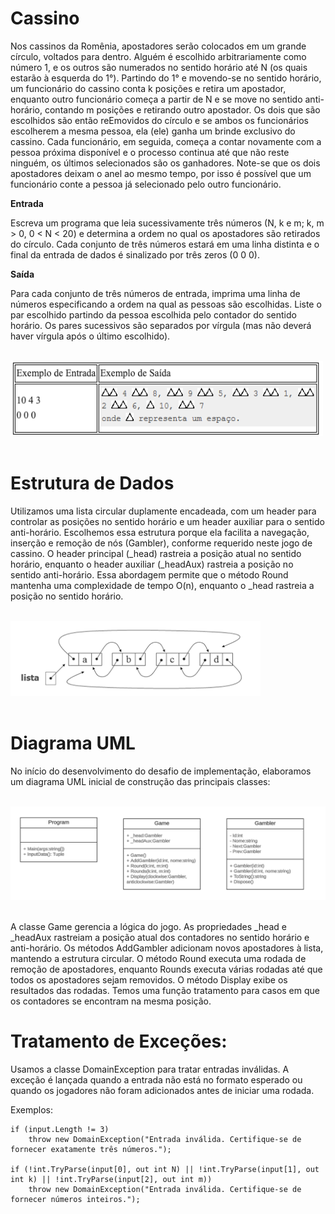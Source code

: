 # Cassino
 Nos cassinos da Romênia, apostadores serão colocados em um grande círculo, voltados para dentro. Alguém é escolhido arbitrariamente como número 1, e os outros são numerados no sentido horário até N (os quais estarão à esquerda do 1°). Partindo do 1° e movendo-se no sentido horário, um funcionário do cassino conta k posições e retira um apostador, enquanto outro funcionário começa a partir de N e se move no sentido anti-horário, contando m posições e retirando outro apostador. Os dois que são escolhidos são então reEmovidos do círculo e se ambos os funcionários escolherem a mesma pessoa, ela (ele) ganha um brinde exclusivo do cassino. Cada funcionário, em seguida, começa a contar novamente com a pessoa próxima disponível e o processo continua até que não reste ninguém, os últimos selecionados são os ganhadores. Note-se que os dois apostadores deixam o anel ao mesmo tempo, por isso é possível que um funcionário conte a pessoa já selecionado pelo outro funcionário.

 **Entrada**
 
 Escreva um programa que leia sucessivamente três números (N, k e m; k, m > 0, 0 < N < 20) e determina a ordem no qual os apostadores são retirados do círculo. Cada conjunto de três números estará em uma linha distinta e o final da entrada de dados é sinalizado por três zeros (0 0 0).
 
 **Saída**
 
 Para cada conjunto de três números de entrada, imprima uma linha de números especificando a ordem na qual as pessoas são escolhidas. Liste o par escolhido partindo da pessoa escolhida pelo contador do sentido horário. Os pares sucessivos são separados por vírgula (mas não deverá haver vírgula após o último escolhido).

<div><br/></div>
<img src="./img/exemplo_saida_entrada.png" alt="Saida e Entrada" width="500" height="120">
<div><br/></div>

# Estrutura de Dados
Utilizamos uma lista circular duplamente encadeada, com um header para controlar as posições no sentido horário e um header auxiliar para o sentido anti-horário. Escolhemos essa estrutura porque ela facilita a navegação, inserção e remoção de nós (Gambler), conforme requerido neste jogo de cassino. O header principal (_head) rastreia a posição atual no sentido horário, enquanto o header auxiliar (_headAux) rastreia a posição no sentido anti-horário. Essa abordagem permite que o método Round mantenha uma complexidade de tempo O(n), enquanto o _head rastreia a posição no sentido horário.

<div><br/></div>
<img src="./img/lista_circular.png" alt="lista circular duplamente encadeada" width="400" height="120">
<div><br/></div>

# Diagrama UML
No início do desenvolvimento do desafio de implementação, elaboramos um diagrama UML inicial de construção das principais classes:

<div><br/></div>
<img src="./img/UML_Inicio_escopo.png" alt="lista circular duplamente encadeada" width="550" height="150">
<div><br/></div>

A classe Game gerencia a lógica do jogo. As propriedades _head e _headAux rastreiam a posição atual dos contadores no sentido horário e anti-horário. Os métodos AddGambler adicionam novos apostadores à lista, mantendo a estrutura circular. O método Round executa uma rodada de remoção de apostadores, enquanto Rounds executa várias rodadas até que todos os apostadores sejam removidos. O método Display exibe os resultados das rodadas. Temos uma função tratamento para casos em que os contadores se encontram na mesma posição.


# Tratamento de Exceções:
Usamos a classe DomainException para tratar entradas inválidas. A exceção é lançada quando a entrada não está no formato esperado ou quando os jogadores não foram adicionados antes de iniciar uma rodada.

Exemplos:
```
if (input.Length != 3)
    throw new DomainException("Entrada inválida. Certifique-se de fornecer exatamente três números.");

if (!int.TryParse(input[0], out int N) || !int.TryParse(input[1], out int k) || !int.TryParse(input[2], out int m))
    throw new DomainException("Entrada inválida. Certifique-se de fornecer números inteiros.");
```